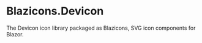 # Blazicons.Devicon
The Devicon icon library packaged as Blazicons, SVG icon components for Blazor.
